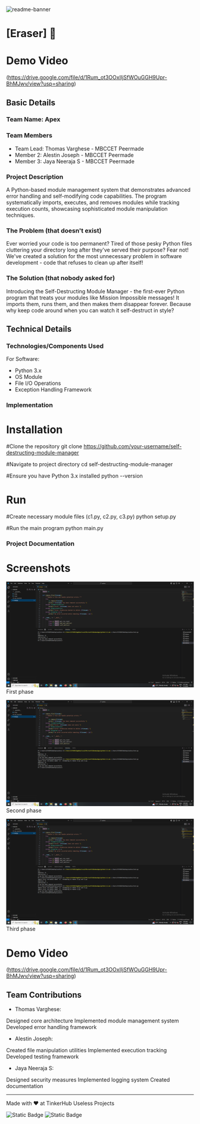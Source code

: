 <img width="1280" alt="readme-banner" src="https://github.com/user-attachments/assets/35332e92-44cb-425b-9dff-27bcf1023c6c">

# [Eraser] 🎯
# Demo Video
(https://drive.google.com/file/d/1Rum_ot3OOxIIjSfWOuGGH9Upr-BhMJwv/view?usp=sharing)

## Basic Details
### Team Name: Apex


### Team Members
- Team Lead: Thomas Varghese - MBCCET Peermade
- Member 2: Alestin Joseph - MBCCET Peermade
- Member 3: Jaya Neeraja S - MBCCET Peermade

### Project Description
A Python-based module management system that demonstrates advanced error handling and self-modifying code capabilities. 
The program systematically imports, executes, and removes modules while tracking execution counts, showcasing 
sophisticated module manipulation techniques.

### The Problem (that doesn't exist)
Ever worried your code is too permanent? Tired of those pesky Python files cluttering your directory long after they've served their purpose?
Fear not! We've created a solution for the most unnecessary problem in software development - code that refuses to clean up after itself!

### The Solution (that nobody asked for)
Introducing the Self-Destructing Module Manager - the first-ever Python program that treats your modules like Mission Impossible messages!
It imports them, runs them, and then makes them disappear forever. Because why keep code around when you can watch it self-destruct in style?

## Technical Details
### Technologies/Components Used
For Software:
- Python 3.x
- OS Module
- File I/O Operations
- Exception Handling Framework

### Implementation

# Installation

#Clone the repository
git clone https://github.com/your-username/self-destructing-module-manager

#Navigate to project directory
cd self-destructing-module-manager

#Ensure you have Python 3.x installed
python --version
# Run
#Create necessary module files (c1.py, c2.py, c3.py)
python setup.py

#Run the main program
python main.py

### Project Documentation

# Screenshots
![Screenshot1](https://github.com/Thomasv9897/Eraser-/blob/main/Screenshot%20(13).png?raw=true)
First phase

![Screenshot2](https://github.com/Thomasv9897/Eraser-/blob/main/Screenshot%20(14).png?raw=true)
Second phase

![Screenshot3](https://github.com/Thomasv9897/Eraser-/blob/main/Screenshot%20(15).png?raw=true)
Third phase
# Demo Video
(https://drive.google.com/file/d/1Rum_ot3OOxIIjSfWOuGGH9Upr-BhMJwv/view?usp=sharing)
## Team Contributions
- Thomas Varghese:

Designed core architecture
Implemented module management system
Developed error handling framework
- Alestin Joseph:

Created file manipulation utilities
Implemented execution tracking
Developed testing framework 
- Jaya Neeraja S:

Designed security measures
Implemented logging system
Created documentation

---
Made with ❤️ at TinkerHub Useless Projects 

![Static Badge](https://img.shields.io/badge/TinkerHub-24?color=%23000000&link=https%3A%2F%2Fwww.tinkerhub.org%2F)
![Static Badge](https://img.shields.io/badge/UselessProject--24-24?link=https%3A%2F%2Fwww.tinkerhub.org%2Fevents%2FQ2Q1TQKX6Q%2FUseless%2520Projects)


